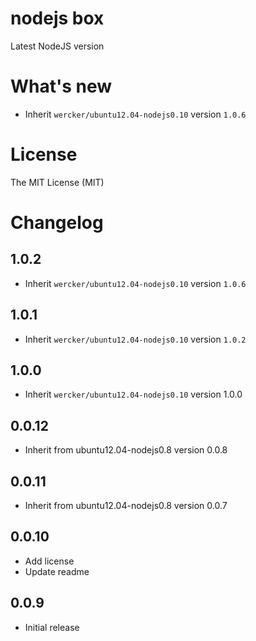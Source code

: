 # nodejs box

Latest NodeJS version

# What's new

- Inherit `wercker/ubuntu12.04-nodejs0.10` version `1.0.6`

# License

The MIT License (MIT)

# Changelog

## 1.0.2

- Inherit `wercker/ubuntu12.04-nodejs0.10` version `1.0.6`

## 1.0.1 

- Inherit `wercker/ubuntu12.04-nodejs0.10` version `1.0.2`

## 1.0.0

- Inherit `wercker/ubuntu12.04-nodejs0.10` version 1.0.0

## 0.0.12

- Inherit from ubuntu12.04-nodejs0.8 version 0.0.8

## 0.0.11

- Inherit from ubuntu12.04-nodejs0.8 version 0.0.7

## 0.0.10

- Add license
- Update readme

## 0.0.9

- Initial release
